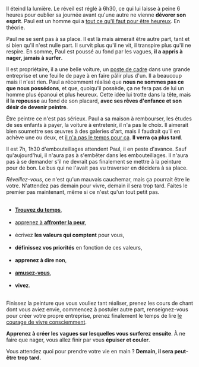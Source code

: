 <!-- 
.. title: Demain il sera peut-être trop tard
.. slug: demain-il-sera-peut-être-trop-tard
.. date: 2013-06-10 12:00:15+02:00
.. tags: Développement personnel, Réflexion
.. category: 
.. link: 
.. description: 
.. type: text
-->

<p></p><p>Il éteind la lumière. Le réveil est réglé à 6h30, ce qui lui laisse à peine 6 heures pour oublier sa journée avant qu'une autre ne vienne <strong>dévorer son esprit</strong>. Paul est un homme qui a <a href="/jai-pourtant-tout-ce-quil-faut-pour-etre-heureux/">tout ce qu'il faut pour être heureux</a>. En théorie.</p><p></p>
<!-- TEASER_END -->
<p></p><p>Paul ne se sent pas à sa place. Il est là mais aimerait être autre part, tant et si bien qu'il n'est nulle part. Il survit plus qu'il ne vit, il transpire plus qu'il ne respire. En somme, Paul est poussé au fond par les vagues, <strong>il a appris à nager, jamais à surfer</strong>.</p><p></p>

<p></p><p>Il est propriétaire, il a une belle voiture, un <a href="/pourquoi-et-comment-ne-pas-devenir-cadre/">poste de cadre</a> dans une grande entreprise et une feuille de paye à en faire pâlir plus d'un. Il a beaucoup mais il n'est rien. Paul a récemment réalisé que <strong>nous ne sommes pas ce que nous possédons</strong>, et que, quoiqu'il possède, ça ne fera pas de lui un homme plus épanoui et plus heureux. Cette idée lui trotte dans la tête, mais <strong>il la repousse</strong> au fond de son placard, <strong>avec ses rêves d'enfance et son désir de devenir peintre</strong>.</p><p></p>

<p></p><p>Être peintre ce n'est pas sérieux. Paul a sa maison à rembourser, les études de ses enfants à payer, la voiture à entretenir, il n'a pas le choix. Il aimerait bien soumettre ses œuvres à des galeries d'art, mais il faudrait qu'il en achève une ou deux, et <a href="/jai-pas-le-temps-la-pire-excuse-qui-soit/">il n'a pas le temps pour ça</a>. <strong>Il verra ça plus tard</strong>.</p><p></p>

<p></p><p>Il est 7h, 1h30 d'embouteillages attendent Paul, il en peste d'avance. Sauf qu'aujourd'hui, il n'aura pas à s'embêter dans les embouteillages. Il n'aura pas à se demander s'il ne devrait pas finalement se mettre à la peinture pour de bon. Le bus qui ne l'avait pas vu traverser en décidera à sa place.</p><p></p>

<p></p><p><em>Réveillez-vous</em>, ce n'est qu'un mauvais cauchemar, mais ça pourrait être le votre. N'attendez pas demain pour vivre, demain il sera trop tard. Faites le premier pas maintenant, même si ce n'est qu'un tout petit pas.</p><p></p>

<p></p><ul><br><li><a href="/jai-pas-le-temps-la-pire-excuse-qui-soit/"><strong>Trouvez du temps</strong></a>,</li><br><li><a href="/le-courage-de-vivre-consciemment-steve-pavlina/">apprenez à <strong>affronter la peur</strong></a>,</li><br><li>écrivez <strong>les valeurs qui comptent</strong> pour vous,</li><br><li><strong>définissez vos priorités</strong> en fonction de ces valeurs,</li><br><li><strong>apprenez à dire non</strong>,</li><br><li><a href="/amusez-vous/"><strong>amusez-vous</strong></a>,</li><br><li><strong>vivez</strong>.</li><br></ul><p></p>

<p></p><p>Finissez la peinture que vous vouliez tant réaliser, prenez les cours de chant dont vous aviez envie, commencez à postuler autre part, renseignez-vous pour créer votre propre entreprise, prenez finalement le temps de lire <a href="/le-courage-de-vivre-consciemment-steve-pavlina/">le courage de vivre consciemment</a>.</p><p></p>

<p></p><p><strong>Apprenez à créer les vagues sur lesquelles vous surferez ensuite</strong>. À ne faire que nager, vous allez finir par vous <strong>épuiser et couler</strong>.</p><p></p>

<p></p><p>Vous attendez quoi pour prendre votre vie en main ? <strong>Demain, il sera peut-être trop tard.</strong></p><p></p>
